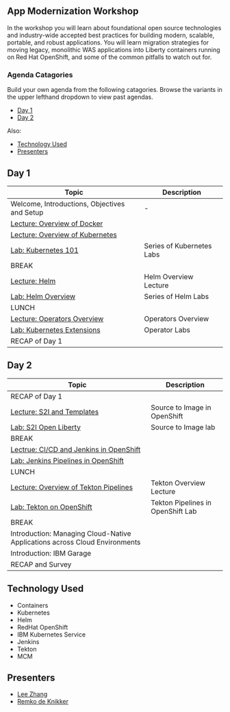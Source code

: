 
## App Modernization Workshop

In the workshop you will learn about foundational open source technologies and industry-wide accepted best practices for building modern, scalable, portable, and robust applications. You will learn migration strategies for moving legacy, monolithic WAS applications into Liberty containers running on Red Hat OpenShift, and some of the common pitfalls to watch out for.

### Agenda Catagories

Build your own agenda from the following catagories.
Browse the variants in the upper lefthand dropdown to view past agendas.

* [Day 1](#day-1)
* [Day 2](#day-2)

Also:
* [Technology Used](#technology-used)
* [Presenters](#presenters)


## Day 1
|  Topic | Description  |
| - | - |
| Welcome, Introductions, Objectives and Setup| - |
| [Lecture: Overview of Docker](https://ibm.box.com/s/0mvlb8hvd8lx23smfvoaijdt9ex63go2)|  |
| [Lecture: Overview of Kubernetes](https://ibm.box.com/s/jo4z76saeqyth33tplyaz0rqfbpf49rb) |  |
| [Lab: Kubernetes 101](generatedContent/digidevcon-iks/README.md) | Series of Kubernetes Labs |
| BREAK | |
| [Lecture: Helm](https://ibm.box.com/s/cluclg99642s5bgi6j2wixr37jg7nw96) | Helm Overview Lecture |
| [Lab: Helm Overview ](generatedContent/helm101/README.md) | Series of Helm Labs 
| LUNCH	| |	
| [Lecture: Operators Overview ](https://ibm.box.com/s/rajb8h19recje5e13tbknlxu3emy7iff) | Operators Overview  |
| [Lab: Kubernetes Extensions](generatedContent/kubernetes-extensions/README.md) | Operator Labs |
| RECAP of Day 1 | |


## Day 2
|  Topic | Description  |
| - | - |
| RECAP of Day 1 | |
| [Lecture: S2I and Templates](https://ibm.box.com/s/jo0s579x3plsef36f2gphnpjrx16vcww) | Source to Image in OpenShift |
| [Lab: S2I Open Liberty](generatedContent/s2i-open-liberty-workshop/README.md) | Source to Image lab |
| BREAK | |
| [Lectrue: CI/CD and Jenkins in OpenShift ](https://ibm.box.com/s/g0b10uexpic9ziw5ydkcs7z93gcsfwg3) |  |
| [Lab: Jenkins Pipelines in OpenShift](generatedContent/app-modernization-openshift-cicd-lab-iks/README.md) | 
| LUNCH	| |	
| [Lecture: Overview of Tekton Pipelines](https://ibm.box.com/s/epsgivs13ekjg9xvqmqm2bdrx2m6a1e6) | Tekton Overview Lecture|
| [Lab: Tekton on OpenShift](generatedContent/tekton-tutorial-openshift/README.md) | Tekton Pipelines in OpenShift Lab | |
| BREAK | |
| Introduction: Managing Cloud-Native Applications across Cloud Environments  | |
| Introduction: IBM Garage | |
| RECAP and Survey | |

## Technology Used

* Containers
* Kubernetes
* Helm
* RedHat OpenShift
* IBM Kubernetes Service
* Jenkins
* Tekton
* MCM

## Presenters

* [Lee Zhang](https://github.com/lee-zhg)
* [Remko de Knikker](https://github.com/remkohdev)

